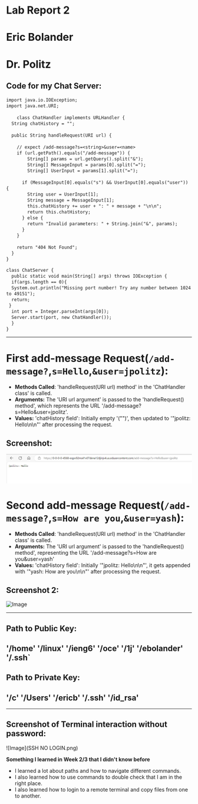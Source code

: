 # Lab Report 2 
# Eric Bolander
# Dr. Politz

## Code for my Chat Server: 
```
import java.io.IOException;
import java.net.URI;

    class ChatHandler implements URLHandler {
  String chatHistory = "";

  public String handleRequest(URI url) {

    // expect /add-message?s=<string>&user=<name>
    if (url.getPath().equals("/add-message")) {
        String[] params = url.getQuery().split("&");
        String[] MessageInput = params[0].split("=");
        String[] UserInput = params[1].split("=");
      
      if (MessageInput[0].equals("s") && UserInput[0].equals("user")) {
        String user = UserInput[1];
        String message = MessageInput[1];
        this.chatHistory += user + ": " + message + "\n\n";
        return this.chatHistory;
      } else {
        return "Invalid parameters: " + String.join("&", params);
      }
    }

    return "404 Not Found";
  }
}
```

```
class ChatServer {
  public static void main(String[] args) throws IOException {
  if(args.length == 0){
  System.out.println("Missing port number! Try any number between 1024 to 49151");
  return;
 }
  int port = Integer.parseInt(args[0]);
  Server.start(port, new ChatHandler());
  }
}
```

--- 

# First add-message Request(`/add-message?`,`s=Hello`,`&user=jpolitz`):
*  **Methods Called**: 'handleRequest(URI url) method' in the 'ChatHandler class' is called.
*  **Arguments:** The 'URI url argument' is passed to the 'handleRequest() method', which represents the URL '/add-message?s=Hello&user=jpolitz'.
*  **Values:** 'chatHistory field': Initially empty '("")', then updated to '"jpolitz: Hello\n\n"' after processing the request.
  ## Screenshot: 
   ![Image](addmessage1.png)

# Second add-message Request(`/add-message?`,`s=How are you`,`&user=yash`):
*  **Methods Called**: 'handleRequest(URI url) method' in the 'ChatHandler class' is called.
*  **Arguments:** The 'URI url argument' is passed to the 'handleRequest() method', representing the URL '/add-message?s=How are you&user=yash'
*  **Values:** 'chatHistory field': Initially '"jpolitz: Hello\n\n"', it gets appended with '"yash: How are you\n\n"' after processing the request.
  ## Screenshot 2: 
   ![Image](addmessage2.png)
  
--- 
  
 ## Path to Public Key:
## '/home' '/linux' '/ieng6' '/oce' '/1j' '/ebolander' '/.ssh`

## Path to Private Key: 
  ## '/c' '/Users' '/ericb' '/.ssh' '/id_rsa'

  ---
  
  ## Screenshot of Terminal interaction without password: 
 ![Image](SSH NO LOGIN.png)


  **Something I learned in Week 2/3 that I didn't know before**
  * I learned a lot about paths and how to navigate different commands.
  * I also learned how to use commands to double check that I am in the right place.
  * I also learned how to login to a remote terminal and copy files from one to another. 
  
